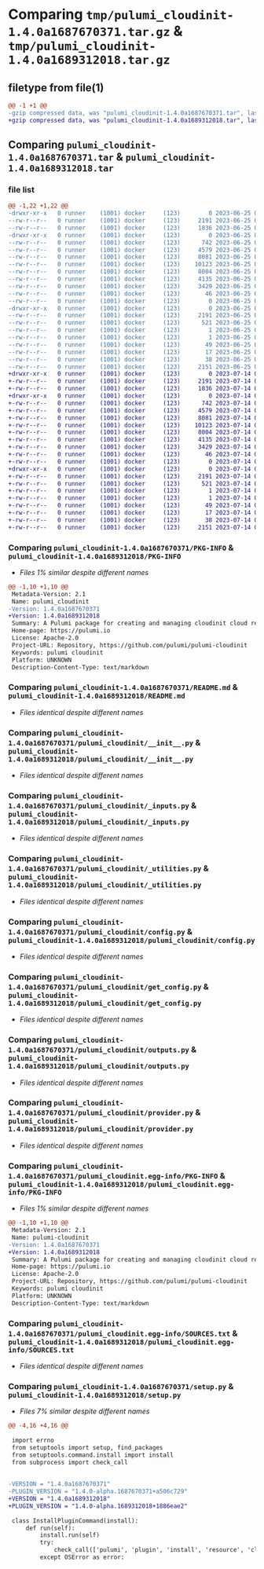 # Comparing `tmp/pulumi_cloudinit-1.4.0a1687670371.tar.gz` & `tmp/pulumi_cloudinit-1.4.0a1689312018.tar.gz`

## filetype from file(1)

```diff
@@ -1 +1 @@
-gzip compressed data, was "pulumi_cloudinit-1.4.0a1687670371.tar", last modified: Sun Jun 25 05:25:16 2023, max compression
+gzip compressed data, was "pulumi_cloudinit-1.4.0a1689312018.tar", last modified: Fri Jul 14 05:27:14 2023, max compression
```

## Comparing `pulumi_cloudinit-1.4.0a1687670371.tar` & `pulumi_cloudinit-1.4.0a1689312018.tar`

### file list

```diff
@@ -1,22 +1,22 @@
-drwxr-xr-x   0 runner    (1001) docker     (123)        0 2023-06-25 05:25:16.508985 pulumi_cloudinit-1.4.0a1687670371/
--rw-r--r--   0 runner    (1001) docker     (123)     2191 2023-06-25 05:25:16.508985 pulumi_cloudinit-1.4.0a1687670371/PKG-INFO
--rw-r--r--   0 runner    (1001) docker     (123)     1836 2023-06-25 05:25:16.000000 pulumi_cloudinit-1.4.0a1687670371/README.md
-drwxr-xr-x   0 runner    (1001) docker     (123)        0 2023-06-25 05:25:16.504985 pulumi_cloudinit-1.4.0a1687670371/pulumi_cloudinit/
--rw-r--r--   0 runner    (1001) docker     (123)      742 2023-06-25 05:25:16.000000 pulumi_cloudinit-1.4.0a1687670371/pulumi_cloudinit/__init__.py
--rw-r--r--   0 runner    (1001) docker     (123)     4579 2023-06-25 05:25:16.000000 pulumi_cloudinit-1.4.0a1687670371/pulumi_cloudinit/_inputs.py
--rw-r--r--   0 runner    (1001) docker     (123)     8081 2023-06-25 05:25:16.000000 pulumi_cloudinit-1.4.0a1687670371/pulumi_cloudinit/_utilities.py
--rw-r--r--   0 runner    (1001) docker     (123)    10123 2023-06-25 05:25:16.000000 pulumi_cloudinit-1.4.0a1687670371/pulumi_cloudinit/config.py
--rw-r--r--   0 runner    (1001) docker     (123)     8004 2023-06-25 05:25:16.000000 pulumi_cloudinit-1.4.0a1687670371/pulumi_cloudinit/get_config.py
--rw-r--r--   0 runner    (1001) docker     (123)     4135 2023-06-25 05:25:16.000000 pulumi_cloudinit-1.4.0a1687670371/pulumi_cloudinit/outputs.py
--rw-r--r--   0 runner    (1001) docker     (123)     3429 2023-06-25 05:25:16.000000 pulumi_cloudinit-1.4.0a1687670371/pulumi_cloudinit/provider.py
--rw-r--r--   0 runner    (1001) docker     (123)       46 2023-06-25 05:25:16.000000 pulumi_cloudinit-1.4.0a1687670371/pulumi_cloudinit/pulumi-plugin.json
--rw-r--r--   0 runner    (1001) docker     (123)        0 2023-06-25 05:25:16.000000 pulumi_cloudinit-1.4.0a1687670371/pulumi_cloudinit/py.typed
-drwxr-xr-x   0 runner    (1001) docker     (123)        0 2023-06-25 05:25:16.508985 pulumi_cloudinit-1.4.0a1687670371/pulumi_cloudinit.egg-info/
--rw-r--r--   0 runner    (1001) docker     (123)     2191 2023-06-25 05:25:16.000000 pulumi_cloudinit-1.4.0a1687670371/pulumi_cloudinit.egg-info/PKG-INFO
--rw-r--r--   0 runner    (1001) docker     (123)      521 2023-06-25 05:25:16.000000 pulumi_cloudinit-1.4.0a1687670371/pulumi_cloudinit.egg-info/SOURCES.txt
--rw-r--r--   0 runner    (1001) docker     (123)        1 2023-06-25 05:25:16.000000 pulumi_cloudinit-1.4.0a1687670371/pulumi_cloudinit.egg-info/dependency_links.txt
--rw-r--r--   0 runner    (1001) docker     (123)        1 2023-06-25 05:25:16.000000 pulumi_cloudinit-1.4.0a1687670371/pulumi_cloudinit.egg-info/not-zip-safe
--rw-r--r--   0 runner    (1001) docker     (123)       49 2023-06-25 05:25:16.000000 pulumi_cloudinit-1.4.0a1687670371/pulumi_cloudinit.egg-info/requires.txt
--rw-r--r--   0 runner    (1001) docker     (123)       17 2023-06-25 05:25:16.000000 pulumi_cloudinit-1.4.0a1687670371/pulumi_cloudinit.egg-info/top_level.txt
--rw-r--r--   0 runner    (1001) docker     (123)       38 2023-06-25 05:25:16.508985 pulumi_cloudinit-1.4.0a1687670371/setup.cfg
--rw-r--r--   0 runner    (1001) docker     (123)     2151 2023-06-25 05:25:16.000000 pulumi_cloudinit-1.4.0a1687670371/setup.py
+drwxr-xr-x   0 runner    (1001) docker     (123)        0 2023-07-14 05:27:14.677226 pulumi_cloudinit-1.4.0a1689312018/
+-rw-r--r--   0 runner    (1001) docker     (123)     2191 2023-07-14 05:27:14.677226 pulumi_cloudinit-1.4.0a1689312018/PKG-INFO
+-rw-r--r--   0 runner    (1001) docker     (123)     1836 2023-07-14 05:27:14.000000 pulumi_cloudinit-1.4.0a1689312018/README.md
+drwxr-xr-x   0 runner    (1001) docker     (123)        0 2023-07-14 05:27:14.677226 pulumi_cloudinit-1.4.0a1689312018/pulumi_cloudinit/
+-rw-r--r--   0 runner    (1001) docker     (123)      742 2023-07-14 05:27:14.000000 pulumi_cloudinit-1.4.0a1689312018/pulumi_cloudinit/__init__.py
+-rw-r--r--   0 runner    (1001) docker     (123)     4579 2023-07-14 05:27:14.000000 pulumi_cloudinit-1.4.0a1689312018/pulumi_cloudinit/_inputs.py
+-rw-r--r--   0 runner    (1001) docker     (123)     8081 2023-07-14 05:27:14.000000 pulumi_cloudinit-1.4.0a1689312018/pulumi_cloudinit/_utilities.py
+-rw-r--r--   0 runner    (1001) docker     (123)    10123 2023-07-14 05:27:14.000000 pulumi_cloudinit-1.4.0a1689312018/pulumi_cloudinit/config.py
+-rw-r--r--   0 runner    (1001) docker     (123)     8004 2023-07-14 05:27:14.000000 pulumi_cloudinit-1.4.0a1689312018/pulumi_cloudinit/get_config.py
+-rw-r--r--   0 runner    (1001) docker     (123)     4135 2023-07-14 05:27:14.000000 pulumi_cloudinit-1.4.0a1689312018/pulumi_cloudinit/outputs.py
+-rw-r--r--   0 runner    (1001) docker     (123)     3429 2023-07-14 05:27:14.000000 pulumi_cloudinit-1.4.0a1689312018/pulumi_cloudinit/provider.py
+-rw-r--r--   0 runner    (1001) docker     (123)       46 2023-07-14 05:27:14.000000 pulumi_cloudinit-1.4.0a1689312018/pulumi_cloudinit/pulumi-plugin.json
+-rw-r--r--   0 runner    (1001) docker     (123)        0 2023-07-14 05:27:14.000000 pulumi_cloudinit-1.4.0a1689312018/pulumi_cloudinit/py.typed
+drwxr-xr-x   0 runner    (1001) docker     (123)        0 2023-07-14 05:27:14.677226 pulumi_cloudinit-1.4.0a1689312018/pulumi_cloudinit.egg-info/
+-rw-r--r--   0 runner    (1001) docker     (123)     2191 2023-07-14 05:27:14.000000 pulumi_cloudinit-1.4.0a1689312018/pulumi_cloudinit.egg-info/PKG-INFO
+-rw-r--r--   0 runner    (1001) docker     (123)      521 2023-07-14 05:27:14.000000 pulumi_cloudinit-1.4.0a1689312018/pulumi_cloudinit.egg-info/SOURCES.txt
+-rw-r--r--   0 runner    (1001) docker     (123)        1 2023-07-14 05:27:14.000000 pulumi_cloudinit-1.4.0a1689312018/pulumi_cloudinit.egg-info/dependency_links.txt
+-rw-r--r--   0 runner    (1001) docker     (123)        1 2023-07-14 05:27:14.000000 pulumi_cloudinit-1.4.0a1689312018/pulumi_cloudinit.egg-info/not-zip-safe
+-rw-r--r--   0 runner    (1001) docker     (123)       49 2023-07-14 05:27:14.000000 pulumi_cloudinit-1.4.0a1689312018/pulumi_cloudinit.egg-info/requires.txt
+-rw-r--r--   0 runner    (1001) docker     (123)       17 2023-07-14 05:27:14.000000 pulumi_cloudinit-1.4.0a1689312018/pulumi_cloudinit.egg-info/top_level.txt
+-rw-r--r--   0 runner    (1001) docker     (123)       38 2023-07-14 05:27:14.677226 pulumi_cloudinit-1.4.0a1689312018/setup.cfg
+-rw-r--r--   0 runner    (1001) docker     (123)     2151 2023-07-14 05:27:14.000000 pulumi_cloudinit-1.4.0a1689312018/setup.py
```

### Comparing `pulumi_cloudinit-1.4.0a1687670371/PKG-INFO` & `pulumi_cloudinit-1.4.0a1689312018/PKG-INFO`

 * *Files 1% similar despite different names*

```diff
@@ -1,10 +1,10 @@
 Metadata-Version: 2.1
 Name: pulumi_cloudinit
-Version: 1.4.0a1687670371
+Version: 1.4.0a1689312018
 Summary: A Pulumi package for creating and managing cloudinit cloud resources.
 Home-page: https://pulumi.io
 License: Apache-2.0
 Project-URL: Repository, https://github.com/pulumi/pulumi-cloudinit
 Keywords: pulumi cloudinit
 Platform: UNKNOWN
 Description-Content-Type: text/markdown
```

### Comparing `pulumi_cloudinit-1.4.0a1687670371/README.md` & `pulumi_cloudinit-1.4.0a1689312018/README.md`

 * *Files identical despite different names*

### Comparing `pulumi_cloudinit-1.4.0a1687670371/pulumi_cloudinit/__init__.py` & `pulumi_cloudinit-1.4.0a1689312018/pulumi_cloudinit/__init__.py`

 * *Files identical despite different names*

### Comparing `pulumi_cloudinit-1.4.0a1687670371/pulumi_cloudinit/_inputs.py` & `pulumi_cloudinit-1.4.0a1689312018/pulumi_cloudinit/_inputs.py`

 * *Files identical despite different names*

### Comparing `pulumi_cloudinit-1.4.0a1687670371/pulumi_cloudinit/_utilities.py` & `pulumi_cloudinit-1.4.0a1689312018/pulumi_cloudinit/_utilities.py`

 * *Files identical despite different names*

### Comparing `pulumi_cloudinit-1.4.0a1687670371/pulumi_cloudinit/config.py` & `pulumi_cloudinit-1.4.0a1689312018/pulumi_cloudinit/config.py`

 * *Files identical despite different names*

### Comparing `pulumi_cloudinit-1.4.0a1687670371/pulumi_cloudinit/get_config.py` & `pulumi_cloudinit-1.4.0a1689312018/pulumi_cloudinit/get_config.py`

 * *Files identical despite different names*

### Comparing `pulumi_cloudinit-1.4.0a1687670371/pulumi_cloudinit/outputs.py` & `pulumi_cloudinit-1.4.0a1689312018/pulumi_cloudinit/outputs.py`

 * *Files identical despite different names*

### Comparing `pulumi_cloudinit-1.4.0a1687670371/pulumi_cloudinit/provider.py` & `pulumi_cloudinit-1.4.0a1689312018/pulumi_cloudinit/provider.py`

 * *Files identical despite different names*

### Comparing `pulumi_cloudinit-1.4.0a1687670371/pulumi_cloudinit.egg-info/PKG-INFO` & `pulumi_cloudinit-1.4.0a1689312018/pulumi_cloudinit.egg-info/PKG-INFO`

 * *Files 1% similar despite different names*

```diff
@@ -1,10 +1,10 @@
 Metadata-Version: 2.1
 Name: pulumi-cloudinit
-Version: 1.4.0a1687670371
+Version: 1.4.0a1689312018
 Summary: A Pulumi package for creating and managing cloudinit cloud resources.
 Home-page: https://pulumi.io
 License: Apache-2.0
 Project-URL: Repository, https://github.com/pulumi/pulumi-cloudinit
 Keywords: pulumi cloudinit
 Platform: UNKNOWN
 Description-Content-Type: text/markdown
```

### Comparing `pulumi_cloudinit-1.4.0a1687670371/pulumi_cloudinit.egg-info/SOURCES.txt` & `pulumi_cloudinit-1.4.0a1689312018/pulumi_cloudinit.egg-info/SOURCES.txt`

 * *Files identical despite different names*

### Comparing `pulumi_cloudinit-1.4.0a1687670371/setup.py` & `pulumi_cloudinit-1.4.0a1689312018/setup.py`

 * *Files 7% similar despite different names*

```diff
@@ -4,16 +4,16 @@
 
 import errno
 from setuptools import setup, find_packages
 from setuptools.command.install import install
 from subprocess import check_call
 
 
-VERSION = "1.4.0a1687670371"
-PLUGIN_VERSION = "1.4.0-alpha.1687670371+a506c729"
+VERSION = "1.4.0a1689312018"
+PLUGIN_VERSION = "1.4.0-alpha.1689312018+1886eae2"
 
 class InstallPluginCommand(install):
     def run(self):
         install.run(self)
         try:
             check_call(['pulumi', 'plugin', 'install', 'resource', 'cloudinit', PLUGIN_VERSION])
         except OSError as error:
```

